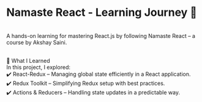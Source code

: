 <h1>Namaste React - Learning Journey 🚀</h1><br>
A hands-on learning for mastering React.js by following Namaste React – a course by Akshay Saini.<br><br>

📌 What I Learned<br>
In this project, I explored:<br>
✔️ React-Redux – Managing global state efficiently in a React application. <br>
✔️ Redux Toolkit – Simplifying Redux setup with best practices. <br>
✔️ Actions & Reducers – Handling state updates in a predictable way. <br>
